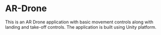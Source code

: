 # AR-Drone
This is an AR Drone application with basic movement controls along with landing and take-off controls. The application is built using Unity platform.
